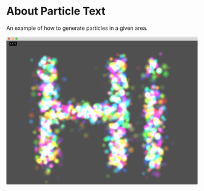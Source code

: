 # About Particle Text

An example of how to generate particles in a given area.

![](screenshot.png)
